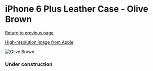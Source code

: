# iPhone 6 Plus Leather Case - Olive Brown

[Return to previous page](/iphone_6)

[High-resolution image from Apple](https://store.storeimages.cdn-apple.com/8756/as-images.apple.com/is/MGQR2?wid=4500&hei=4500&fmt=png)

<div style="width: 384px"><img src="/everyphone/MGQR2.png" alt="Olive Brown"></div>

### Under construction
